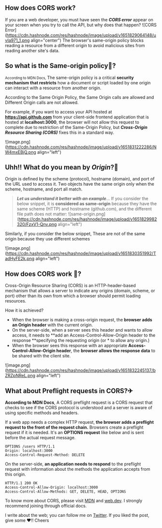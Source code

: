 ## How does CORS work?

If you are a web developer, you must have seen the ***CORS error*** appear on your screen when you try to call the API, but why does that happen?
![CORS Error](https://cdn.hashnode.com/res/hashnode/image/upload/v1651829064148/uvIa971_1.png align="center")
The browser's same-origin policy blocks reading a resource from a different origin to avoid malicious sites from reading another site's data.

## So what is the Same-origin policy🤔?
<small>According to MDN Docs, </small>
The same-origin policy is a critical **security mechanism that restricts** how a document or script loaded by one origin can interact with a resource from another origin.

According to the Same Origin Policy, the Same Origin calls are allowed and Different Origin calls are not allowed.

For example, if you want to access your API hosted at **https://api.github.com** from your client-side frontend application that is hosted at **localhost:3000**, the browser will not allow this request to complete due to restriction of the Same-Origin Policy, but ***Cross-Origin Resource Sharing (CORS)*** fixes this in a standard way.


![image.png](https://cdn.hashnode.com/res/hashnode/image/upload/v1651831222286/NW4mxEBjQ.png align="left")

## Uhh!! What do you mean by *Origin*?🤨

Origin is defined by the scheme (protocol), hostname (domain), and port of the URL used to access it. Two objects have the same origin only when the scheme, hostname, and port all match.

> ***Let us understand it better with an example***...
If you consider the below snippet, it is **considered as same-origin** because they have the same scheme (HTTP) and hostname (github.com), and the different file path does not matter:
![same-origin.png](https://cdn.hashnode.com/res/hashnode/image/upload/v1651829982320/FzxV1-Qnv.png align="left")

Similarly, if you consider the below snippet, These are not of the same origin because they use different schemes

![image.png](https://cdn.hashnode.com/res/hashnode/image/upload/v1651830351992/TadHyFE2k.png align="left")

## How does CORS work 🤔?
Cross-Origin Resource Sharing (CORS) is an HTTP-header-based mechanism that allows a server to indicate any origins (domain, scheme, or port) other than its own from which a browser should permit loading resources.

How it is achieved?

- When the browser is making a cross-origin request, the **browser adds an Origin header** with the current origin.
- On the server-side, when a server sees this header and wants to allow access, it needs to **add an Access-Control-Allow-Origin header to the response **specifying the requesting origin (or * to allow any origin.)
- When the browser sees this response with an appropriate **Access-Control-Allow-Origin header**, the **browser allows the response data** to be shared with the client site.

![image.png](https://cdn.hashnode.com/res/hashnode/image/upload/v1651832245137/bZRZpNReL.png align="left")

## What about Preflight requests in CORS?✈
**According to MDN Docs**, A CORS preflight request is a CORS request that checks to see if the CORS protocol is understood and a server is aware of using specific methods and headers.

If a web app needs a complex HTTP request, **the browser adds a preflight request to the front of the request chain.**
Browsers create a preflight request if it is needed. It's an **OPTIONS request** like below and is sent before the actual request message.

```
OPTIONS /users HTTP/1.1
Origin: localhost:3000
Access-Control-Request-Method: DELETE
``` 
On the server-side, **an application needs to respond** to the preflight request with information about the methods the application accepts from this origin.

```
HTTP/1.1 200 OK
Access-Control-Allow-Origin: localhost:3000
Access-Control-Allow-Methods: GET, DELETE, HEAD, OPTIONS
``` 
To know more about CORS, please visit [MDN](https://developer.mozilla.org/en-US/docs/Web/HTTP/CORS#preflighted_requests) and [web.dev](https://web.dev/cross-origin-resource-sharing/). I strongly recommend joining through official docs.

I write about the web; you can follow me on [Twitter](https://twitter.com/DeRaowl). If you liked the post, give some ❤️!! Cheers
